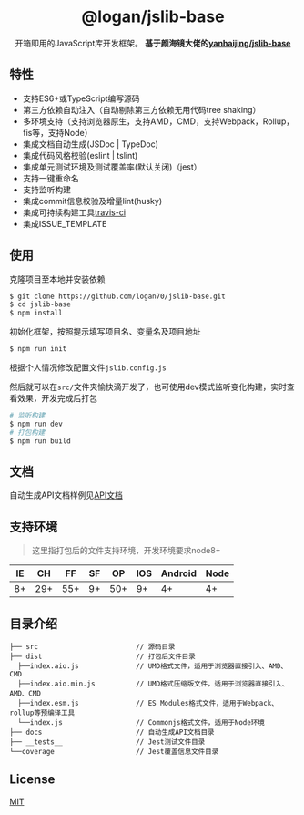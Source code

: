 <h1 align="center">@logan/jslib-base</h1>

<div align="center">

开箱即用的JavaScript库开发框架。
**基于颜海镜大佬的[yanhaijing/jslib-base](https://github.com/yanhaijing/jslib-base)**

</div>

## 特性

- 支持ES6+或TypeScript编写源码
- 第三方依赖自动注入（自动剔除第三方依赖无用代码tree shaking）
- 多环境支持（支持浏览器原生，支持AMD，CMD，支持Webpack，Rollup，fis等，支持Node）
- 集成文档自动生成(JSDoc | TypeDoc)
- 集成代码风格校验(eslint | tslint)
- 集成单元测试环境及测试覆盖率(默认关闭)（jest）
- 支持一键重命名
- 支持监听构建
- 集成commit信息校验及增量lint(husky)
- 集成可持续构建工具[travis-ci](https://www.travis-ci.org/)
- 集成ISSUE_TEMPLATE

## 使用

克隆项目至本地并安装依赖

```bash
$ git clone https://github.com/logan70/jslib-base.git
$ cd jslib-base
$ npm install
```

初始化框架，按照提示填写项目名、变量名及项目地址

```bash
$ npm run init
```

根据个人情况修改配置文件`jslib.config.js`

然后就可以在`src/`文件夹愉快滴开发了，也可使用dev模式监听变化构建，实时查看效果，开发完成后打包

```bash
# 监听构建
$ npm run dev
# 打包构建
$ npm run build
```

## 文档

自动生成API文档样例见[API文档](https://logan70.github.io/jslib/)

## 支持环境

> 这里指打包后的文件支持环境，开发环境要求node8+

| IE   | CH   | FF   | SF   | OP   | IOS  | Android   | Node  |
| ---- | ---- | ---- | ---- | ---- | ---- | ---- | ----- |
| 8+   | 29+ | 55+  | 9+   | 50+  |  9+   | 4+   | 4+ |

## 目录介绍

```
├── src                        // 源码目录
├── dist                       // 打包后文件目录
  ├──index.aio.js              // UMD格式文件，适用于浏览器直接引入、AMD、CMD
  ├──index.aio.min.js          // UMD格式压缩版文件，适用于浏览器直接引入、AMD、CMD
  ├──index.esm.js              // ES Modules格式文件，适用于Webpack、rollup等预编译工具
  └──index.js                  // Commonjs格式文件，适用于Node环境
├── docs                       // 自动生成API文档目录
├── __tests__                  // Jest测试文件目录
└──coverage                    // Jest覆盖信息文件目录
```

## License

[MIT](https://github.com/logan70/jslib-base/blob/master/LICENSE)